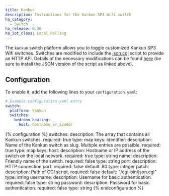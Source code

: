 ```yaml
---
title: Kankun
description: Instructions for the Kankun SP3 Wifi switch
ha_category:
  - Switch
ha_release: 0.36
ha_iot_class: Local Polling
---
```


The `kankun` switch platform allows you to toggle customized Kankun SP3 Wifi switches. Switches are
modified to include the [json.cgi](https://github.com/homedash/kankun-json/blob/master/cgi-bin/json.cgi)
script to provide an HTTP API. Details of the necessary modifications can be found
[here](http://www.homeautomationforgeeks.com/openhab_http.shtml#kankun) (be sure to install the JSON version
of the script as linked above).

## Configuration

To enable it, add the following lines to your `configuration.yaml`:

```yaml
# Example configuration.yaml entry
switch:
  platform: kankun
  switches:
    bedroom_heating:
      host: hostname_or_ipaddr
```

{% configuration %}
switches:
  description: The array that contains all Kankun switches.
  required: true
  type: map
  keys:
    identifier:
      description: Name of the Kankun switch as slug. Multiple entries are possible.
      required: true
      type: map
      keys:
        host:
          description: Hostname or IP address of the switch on the local network.
          required: true
          type: string
        name:
          description: Friendly name of the switch.
          required: false
          type: string
        port:
          description: HTTP connection port.
          required: false
          default: 80
          type: integer
        patch:
          description: Path of CGI script.
          required: false
          default: "/cgi-bin/json.cgi"
          type: string
        username:
          description: Username for basic authentication.
          required: false
          type: string
        password:
          description: Password for basic authentication.
          required: false
          type: string
{% endconfiguration %}
